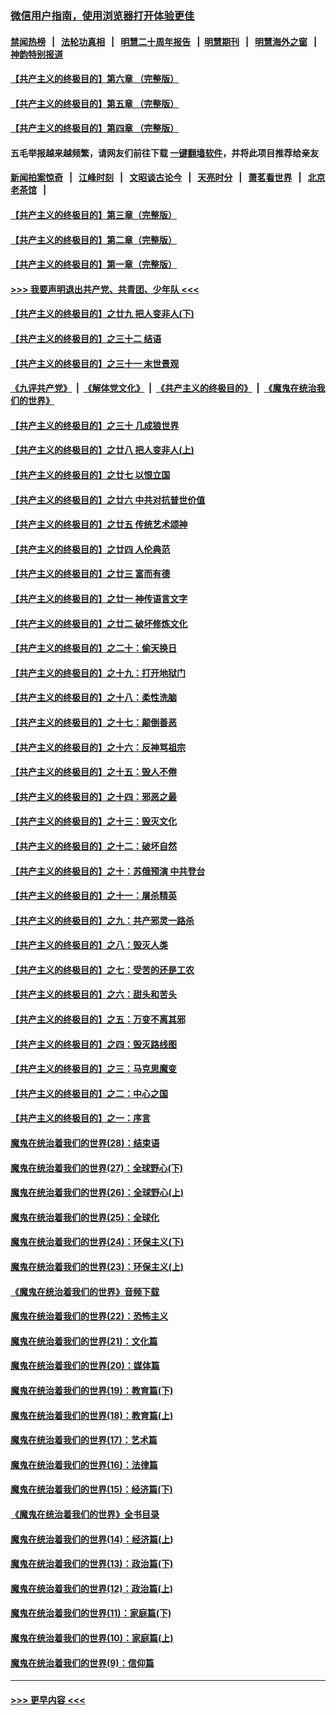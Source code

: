 ### [微信用户指南，使用浏览器打开体验更佳](https://github.com/gfw-breaker/banned-news1/blob/master/indexes/wechat-guide.md?t=0)
#### [禁闻热榜](热点新闻.md?t=0)  &nbsp;&nbsp;|&nbsp;&nbsp; [法轮功真相](https://github.com/gfw-breaker/truth/blob/master/README.md?t=0) &nbsp;&nbsp;|&nbsp;&nbsp; [明慧二十周年报告](https://github.com/gfw-breaker/mh-reports/blob/master/README.md?t=0) &nbsp;&nbsp;|&nbsp;&nbsp;[明慧期刊](https://github.com/gfw-breaker/mh-qikan) &nbsp;&nbsp;|&nbsp;&nbsp; [明慧海外之窗](https://github.com/gfw-breaker/mh-news/blob/master/README.md?t=0) &nbsp;&nbsp;|&nbsp;&nbsp; [神韵特别报道](https://github.com/gfw-breaker/mh-news/blob/master/shenyun.md?t=0)
#### [【共产主义的终极目的】第六章 （完整版）](../pages/nsc422/n11428913.md?t=02041301) 
#### [【共产主义的终极目的】第五章 （完整版）](../pages/nsc422/n11428912.md?t=02041301) 
#### [【共产主义的终极目的】第四章 （完整版）](../pages/nsc422/n11428907.md?t=02041301) 
#### 五毛举报越来越频繁，请网友们前往下载 [一键翻墙软件](https://github.com/gfw-breaker/ssr-accounts)，并将此项目推荐给亲友
#### [新闻拍案惊奇](https://github.com/gfw-breaker/banned-news1/blob/master/pages/link4.md) &nbsp;&nbsp;|&nbsp;&nbsp; [江峰时刻](https://github.com/gfw-breaker/banned-news1/blob/master/pages/link4.md) &nbsp;&nbsp;|&nbsp;&nbsp; [文昭谈古论今](https://github.com/gfw-breaker/banned-news1/blob/master/pages/link4.md) &nbsp;&nbsp;|&nbsp;&nbsp; [天亮时分](https://github.com/gfw-breaker/banned-news1/blob/master/pages/link4.md) &nbsp;&nbsp;|&nbsp;&nbsp; [萧茗看世界](https://github.com/gfw-breaker/banned-news1/blob/master/pages/link4.md) &nbsp;&nbsp;|&nbsp;&nbsp; [北京老茶馆](https://github.com/gfw-breaker/banned-news1/blob/master/pages/link4.md) &nbsp;&nbsp;|&nbsp;&nbsp; 
#### [【共产主义的终极目的】第三章（完整版）](../pages/nsc422/n11428848.md?t=02041301) 
#### [【共产主义的终极目的】第二章（完整版）](../pages/nsc422/n11428831.md?t=02041301) 
#### [【共产主义的终极目的】第一章（完整版）](../pages/nsc422/n11417651.md?t=02041301) 
#### [>>> 我要声明退出共产党、共青团、少年队 <<<](https://github.com/begood0513/goodnews/blob/master/quit/letter.md) 
#### [【共产主义的终极目的】之廿九 把人变非人(下)](../pages/nsc422/n11344140.md?t=02041301) 
#### [【共产主义的终极目的】之三十二 结语](../pages/nsc422/n11360535.md?t=02041301) 
#### [【共产主义的终极目的】之三十一 末世景观](../pages/nsc422/n11351129.md?t=02041301) 
#### [《九评共产党》](https://github.com/begood0513/9ping.md/blob/master/README.md) &nbsp;|&nbsp; [《解体党文化》](../../../../jtdwh.md/blob/master/README.md)  &nbsp;|&nbsp; [《共产主义的终极目的》](../../../../gczydzjmd.md/blob/master/README.md) &nbsp;|&nbsp; [《魔鬼在统治我们的世界》](../../../../mgztzwmdsj.md/blob/master/README.md) 
#### [【共产主义的终极目的】之三十 几成狼世界](../pages/nsc422/n11348280.md?t=02041301) 
#### [【共产主义的终极目的】之廿八 把人变非人(上)](../pages/nsc422/n11340492.md?t=02041301) 
#### [【共产主义的终极目的】之廿七 以恨立国](../pages/nsc422/n11336944.md?t=02041301) 
#### [【共产主义的终极目的】之廿六 中共对抗普世价值](../pages/nsc422/n11324785.md?t=02041301) 
#### [【共产主义的终极目的】之廿五 传统艺术颂神](../pages/nsc422/n11296396.md?t=02041301) 
#### [【共产主义的终极目的】之廿四 人伦典范](../pages/nsc422/n11296397.md?t=02041301) 
#### [【共产主义的终极目的】之廿三 富而有德](../pages/nsc422/n11283598.md?t=02041301) 
#### [【共产主义的终极目的】之廿一 神传语言文字](../pages/nsc422/n11263265.md?t=02041301) 
#### [【共产主义的终极目的】之廿二 破坏修炼文化](../pages/nsc422/n11245728.md?t=02041301) 
#### [【共产主义的终极目的】之二十：偷天换日](../pages/nsc422/n11238846.md?t=02041301) 
#### [【共产主义的终极目的】之十九：打开地狱门](../pages/nsc422/n11206376.md?t=02041301) 
#### [【共产主义的终极目的】之十八：柔性洗脑](../pages/nsc422/n11199994.md?t=02041301) 
#### [【共产主义的终极目的】之十七：颠倒善恶](../pages/nsc422/n11179782.md?t=02041301) 
#### [【共产主义的终极目的】之十六：反神骂祖宗](../pages/nsc422/n11166798.md?t=02041301) 
#### [【共产主义的终极目的】之十五：毁人不倦](../pages/nsc422/n11166792.md?t=02041301) 
#### [【共产主义的终极目的】之十四：邪恶之最](../pages/nsc422/n11150249.md?t=02041301) 
#### [【共产主义的终极目的】之十三：毁灭文化](../pages/nsc422/n11135227.md?t=02041301) 
#### [【共产主义的终极目的】之十二：破坏自然](../pages/nsc422/n11135214.md?t=02041301) 
#### [【共产主义的终极目的】之十：苏俄预演 中共登台](../pages/nsc422/n11118424.md?t=02041301) 
#### [【共产主义的终极目的】之十一：屠杀精英](../pages/nsc422/n11118442.md?t=02041301) 
#### [【共产主义的终极目的】之九：共产邪灵一路杀](../pages/nsc422/n11114139.md?t=02041301) 
#### [【共产主义的终极目的】之八：毁灭人类](../pages/nsc422/n11108503.md?t=02041301) 
#### [【共产主义的终极目的】之七：受苦的还是工农](../pages/nsc422/n11101809.md?t=02041301) 
#### [【共产主义的终极目的】之六：甜头和苦头](../pages/nsc422/n11096971.md?t=02041301) 
#### [【共产主义的终极目的】之五：万变不离其邪](../pages/nsc422/n11091285.md?t=02041301) 
#### [【共产主义的终极目的】之四：毁灭路线图](../pages/nsc422/n11086284.md?t=02041301) 
#### [【共产主义的终极目的】之三：马克思魔变](../pages/nsc422/n11061941.md?t=02041301) 
#### [【共产主义的终极目的】之二：中心之国](../pages/nsc422/n11047728.md?t=02041301) 
#### [【共产主义的终极目的】之一：序言](../pages/nsc422/n11086077.md?t=02041301) 
#### [魔鬼在统治着我们的世界(28)：结束语](../pages/nsc422/n10936246.md?t=02041301) 
#### [魔鬼在统治着我们的世界(27)：全球野心(下)](../pages/nsc422/n10928319.md?t=02041301) 
#### [魔鬼在统治着我们的世界(26)：全球野心(上)](../pages/nsc422/n10900318.md?t=02041301) 
#### [魔鬼在统治着我们的世界(25)：全球化](../pages/nsc422/n10788205.md?t=02041301) 
#### [魔鬼在统治着我们的世界(24)：环保主义(下)](../pages/nsc422/n10695307.md?t=02041301) 
#### [魔鬼在统治着我们的世界(23)：环保主义(上)](../pages/nsc422/n10688613.md?t=02041301) 
#### [《魔鬼在统治着我们的世界》音频下载](../pages/nsc422/n10635553.md?t=02041301) 
#### [魔鬼在统治着我们的世界(22)：恐怖主义](../pages/nsc422/n10614727.md?t=02041301) 
#### [魔鬼在统治着我们的世界(21)：文化篇](../pages/nsc422/n10597706.md?t=02041301) 
#### [魔鬼在统治着我们的世界(20)：媒体篇](../pages/nsc422/n10586579.md?t=02041301) 
#### [魔鬼在统治着我们的世界(19)：教育篇(下)](../pages/nsc422/n10564808.md?t=02041301) 
#### [魔鬼在统治着我们的世界(18)：教育篇(上)](../pages/nsc422/n10526970.md?t=02041301) 
#### [魔鬼在统治着我们的世界(17)：艺术篇](../pages/nsc422/n10499093.md?t=02041301) 
#### [魔鬼在统治着我们的世界(16)：法律篇](../pages/nsc422/n10485969.md?t=02041301) 
#### [魔鬼在统治着我们的世界(15)：经济篇(下)](../pages/nsc422/n10469975.md?t=02041301) 
#### [《魔鬼在统治着我们的世界》全书目录](../pages/nsc422/n10464261.md?t=02041301) 
#### [魔鬼在统治着我们的世界(14)：经济篇(上)](../pages/nsc422/n10457370.md?t=02041301) 
#### [魔鬼在统治着我们的世界(13)：政治篇(下)](../pages/nsc422/n10448270.md?t=02041301) 
#### [魔鬼在统治着我们的世界(12)：政治篇(上)](../pages/nsc422/n10444576.md?t=02041301) 
#### [魔鬼在统治着我们的世界(11)：家庭篇(下)](../pages/nsc422/n10440961.md?t=02041301) 
#### [魔鬼在统治着我们的世界(10)：家庭篇(上)](../pages/nsc422/n10435448.md?t=02041301) 
#### [魔鬼在统治着我们的世界(9)：信仰篇](../pages/nsc422/n10432159.md?t=02041301) 

----
#### [ >>> 更早内容 <<< ](../indexes/nsc422-earlier.md)
